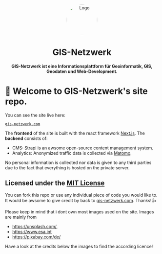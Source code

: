 <div align="center">
  <img alt="Logo" src="https://test.gis-netzwerk.com/logos/android-chrome-192x192.png" width="100" style="border-radius:50%;"/>
</div>
<h1 align="center">
  GIS-Netzwerk
</h1>
<h4 align="center">
  GIS-Netzwerk ist eine Informationsplattform für Geoinformatik, GIS, Geodaten und Web-Development.
</h4>

# 👋 Welcome to GIS-Netzwerk's site repo.

You can see the site live here:

[``` gis-netzwerk.com ```](https://gis-netzwerk.com/)

The **frontend** of the site is built with the react framework [Next.js](https://nextjs.org/ "Next.js"). 
The **backend** consists of:
- CMS: [Strapi](https://strapi.io/ "strapi") is an awsome open-source content management system.
- Analytics: Anonymized traffic data is collected via [Matomo](https://matomo.org/ "Matomo"). 

No personal information is collected nor data is given to any third parties due to the fact that everything is hosted on the private server.

## Licensed under the [MIT License](https://github.com/DaTurboD/gis-netzwerk-frontend/blob/v2/LICENSE "MIT License")

You can fork this repo or use any individual piece of code you would like to.
It would be awsome to give credit by back to [gis-netzwerk.com](https://gis-netzwerk.com/). Thanks!👍

Please keep in mind that i dont own most images used on the site.
Images are mainly from
- https://unsplash.com/,
- https://www.esa.int
- https://pixabay.com/de/

Have a look at the credits below the images to find the according licence!

